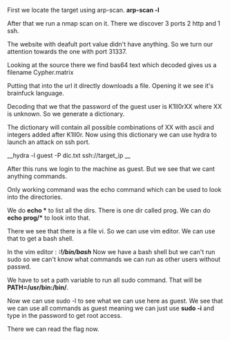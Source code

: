 First we locate the target using arp-scan.
__arp-scan -l__

After that we run a nmap scan on it. There we discover 3 ports 2 http and 1 ssh.

The website with deafult port value didn't have anything. So we turn our attention towards the one with port 31337.

Looking at the source there we find bas64 text which decoded gives us a filename Cypher.matrix

Putting that into the url it directly downloads a file. Opening it we see it's brainfuck language.

Decoding that we that the password of the guest user is K1ll0rXX where XX is unknown. So we generate a dictionary.

The dictionary will contain all possible combinations of XX with ascii and integers added after K1ll0r. Now using this dictionary we can use hydra to launch an attack on ssh port.

__hydra -l guest -P dic.txt ssh://target_ip __

After this runs we login to the machine as guest. But we see that we cant anything commands.

Only working command was the echo command which can be used to look into the directories.

We do __echo \*__ to list all the dirs. There is one dir called prog. We can do __echo prog/\*__ to look into that.

There we see that there is a file vi. So we can use vim editor. We can use that to get a bash shell.

In the vim editor : ___:!/bin/bash___ 
Now we have a bash shell but we can't run sudo so we can't know what commands we can run as other users without passwd.

We have to set a path variable to run all sudo command. That will be __PATH=/usr/bin:/bin/__.

Now we can use sudo -l to see what we can use here as guest. We see that we can use all commands as guest meaning we can just use __sudo -i__ and type in the password to get root access.

There we can read the flag now.
